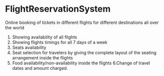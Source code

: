 # FlightReservationSystem
Online booking of tickets in different flights for different destinations all over the world
1. Showing availability of all flights
2. Showing flights timings for all 7 days of a week
3. Seats availability
4. Seat selection for travelers by giving the complete layout of the seating arrangement inside the flights
5. Food availability/non-availability inside the flights
6.Change of travel dates and amount charged.
